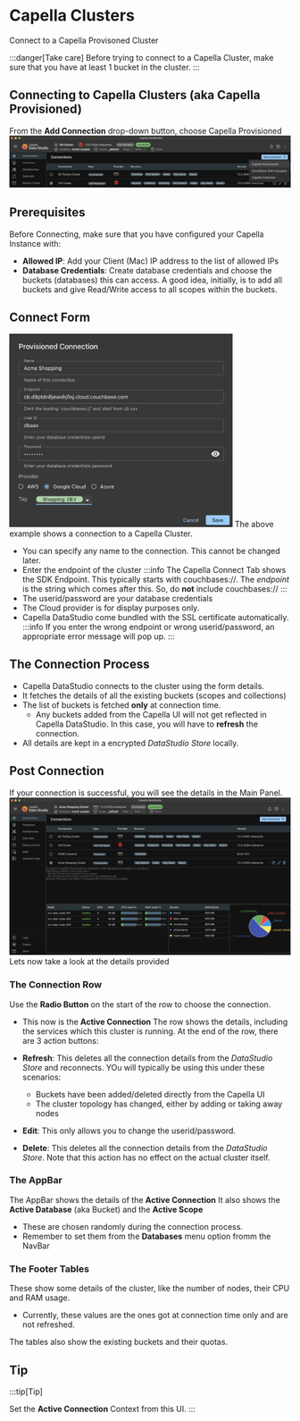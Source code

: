 # Capella Clusters

Connect to a Capella Provisoned Cluster

:::danger[Take care]
Before trying to connect to a Capella Cluster, make sure that you have at least 1 bucket in the cluster.
:::

## Connecting to Capella Clusters (aka Capella Provisioned)

From the **Add Connection** drop-down button, choose Capella Provisioned
![Capella](/img/connect/capella-connect.png)

## Prerequisites

Before Connecting, make sure that you have configured your Capella Instance with:

- **Allowed IP**: Add your Client (Mac) IP address to the list of allowed IPs
- **Database Credentials**: Create database credentials and choose the buckets (databases) this can access. A good idea, initially, is to add all buckets and give Read/Write access to all scopes within the buckets.

## Connect Form

<img src="/img/connect/capella-connect-form.png" width="400" alt="Self Managed Form" />
The above example shows a connection to a Capella Cluster.

- You can specify any name to the connection. This cannot be changed later.
- Enter the endpoint of the cluster
  :::info
  The Capella Connect Tab shows the SDK Endpoint. This typically starts with couchbases://. The _endpoint_ is the string which comes after this. So, do **not** include couchbases://
  :::
- The userid/password are your database credentials
- The Cloud provider is for display purposes only.
- Capella DataStudio come bundled with the SSL certificate automatically.
  :::info
  If you enter the wrong endpoint or wrong userid/password, an appropriate error message will pop up.
  :::

## The Connection Process

- Capella DataStudio connects to the cluster using the form details.
- It fetches the details of all the existing buckets (scopes and collections)
- The list of buckets is fetched **only** at connection time.
  - Any buckets added from the Capella UI will not get reflected in Capella DataStudio. In this case, you will have to **refresh** the connection.
- All details are kept in a encrypted _DataStudio Store_ locally.

## Post Connection

If your connection is successful, you will see the details in the Main Panel.
![Capella Details](/img/start/UI-Overview.png)
Lets now take a look at the details provided

### The Connection Row

Use the **Radio Button** on the start of the row to choose the connection.

- This now is the **Active Connection**
  The row shows the details, including the services which this cluster is running.
  At the end of the row, there are 3 action buttons:

- **Refresh**: This deletes all the connection details from the _DataStudio Store_ and reconnects. YOu will typically be using this under these scenarios:
  - Buckets have been added/deleted directly from the Capella UI
  - The cluster topology has changed, either by adding or taking away nodes
- **Edit**: This only allows you to change the userid/password.
- **Delete**: This deletes all the connection details from the _DataStudio Store_. Note that this action has no effect on the actual cluster itself.

### The AppBar

The AppBar shows the details of the **Active Connection**
It also shows the **Active Database** (aka Bucket) and the **Active Scope**

- These are chosen randomly during the connection process.
- Remember to set them from the **Databases** menu option fromm the NavBar

### The Footer Tables

These show some details of the cluster, like the number of nodes, their CPU and RAM usage.

- Currently, these values are the ones got at connection time only and are not refreshed.

The tables also show the existing buckets and their quotas.

## Tip

:::tip[Tip]

Set the **Active Connection** Context from this UI.
:::
